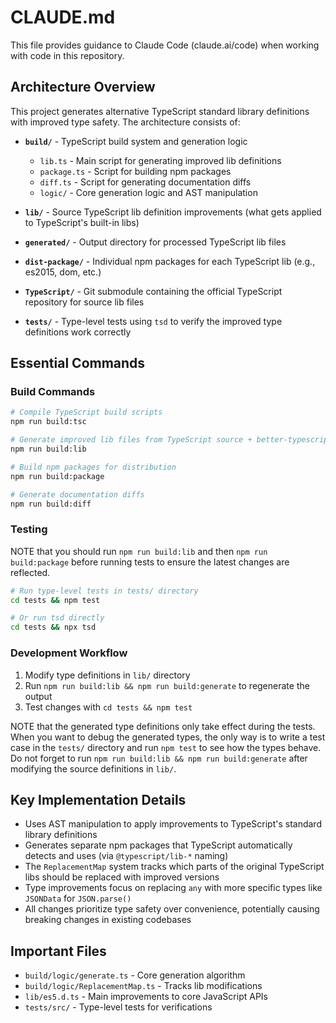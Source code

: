 # CLAUDE.md

This file provides guidance to Claude Code (claude.ai/code) when working with code in this repository.

## Architecture Overview

This project generates alternative TypeScript standard library definitions with improved type safety. The architecture consists of:

- **`build/`** - TypeScript build system and generation logic

  - `lib.ts` - Main script for generating improved lib definitions
  - `package.ts` - Script for building npm packages
  - `diff.ts` - Script for generating documentation diffs
  - `logic/` - Core generation logic and AST manipulation

- **`lib/`** - Source TypeScript lib definition improvements (what gets applied to TypeScript's built-in libs)

- **`generated/`** - Output directory for processed TypeScript lib files

- **`dist-package/`** - Individual npm packages for each TypeScript lib (e.g., es2015, dom, etc.)

- **`TypeScript/`** - Git submodule containing the official TypeScript repository for source lib files

- **`tests/`** - Type-level tests using `tsd` to verify the improved type definitions work correctly

## Essential Commands

### Build Commands

```bash
# Compile TypeScript build scripts
npm run build:tsc

# Generate improved lib files from TypeScript source + better-typescript-lib improvements
npm run build:lib

# Build npm packages for distribution
npm run build:package

# Generate documentation diffs
npm run build:diff
```

### Testing

NOTE that you should run `npm run build:lib` and then `npm run build:package` before running tests to ensure the latest changes are reflected.

```bash
# Run type-level tests in tests/ directory
cd tests && npm test

# Or run tsd directly
cd tests && npx tsd
```

### Development Workflow

1. Modify type definitions in `lib/` directory
2. Run `npm run build:lib && npm run build:generate` to regenerate the output
3. Test changes with `cd tests && npm test`

NOTE that the generated type definitions only take effect during the tests. When you want to debug the generated types, the only way is to write a test case in the `tests/` directory and run `npm test` to see how the types behave. Do not forget to run `npm run build:lib && npm run build:generate` after modifying the source definitions in `lib/`.

## Key Implementation Details

- Uses AST manipulation to apply improvements to TypeScript's standard library definitions
- Generates separate npm packages that TypeScript automatically detects and uses (via `@typescript/lib-*` naming)
- The `ReplacementMap` system tracks which parts of the original TypeScript libs should be replaced with improved versions
- Type improvements focus on replacing `any` with more specific types like `JSONData` for `JSON.parse()`
- All changes prioritize type safety over convenience, potentially causing breaking changes in existing codebases

## Important Files

- `build/logic/generate.ts` - Core generation algorithm
- `build/logic/ReplacementMap.ts` - Tracks lib modifications
- `lib/es5.d.ts` - Main improvements to core JavaScript APIs
- `tests/src/` - Type-level tests for verifications
